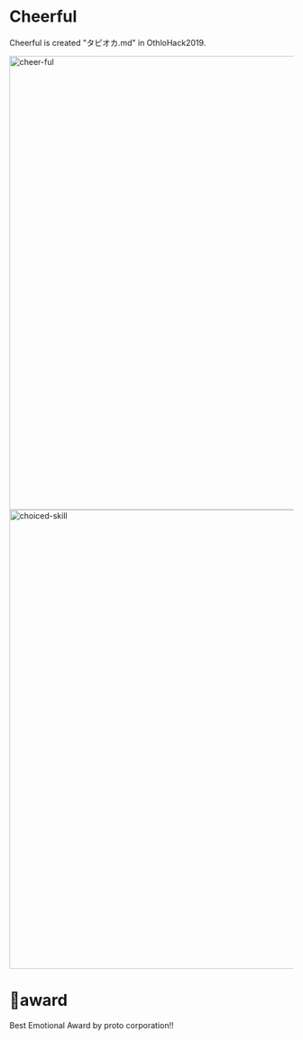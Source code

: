 # Cheerful

Cheerful is created "タピオカ.md" in OthloHack2019.

<img width="805" alt="cheer-ful" src="https://user-images.githubusercontent.com/36298285/68101749-8e18e080-ff12-11e9-8274-9f625d70c218.png" />

<img width="814" alt="choiced-skill" src="https://user-images.githubusercontent.com/36298285/68101790-c6b8ba00-ff12-11e9-8af1-9e3db9af52a6.png">


# 🎉award

Best Emotional Award by proto corporation!!
